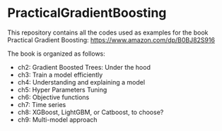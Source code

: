 # PracticalGradientBoosting
This repository contains all the codes used as examples for the book Practical Gradient Boosting: https://www.amazon.com/dp/B0BJ82S916

The book is organized as follows:

* ch2: Gradient Boosted Trees: Under the hood
* ch3: Train a model efficiently
* ch4: Understanding and explaining a model
* ch5: Hyper Parameters Tuning
* ch6: Objective functions
* ch7: Time series
* ch8: XGBoost, LightGBM, or Catboost,
to choose?
* ch9: Multi-model approach